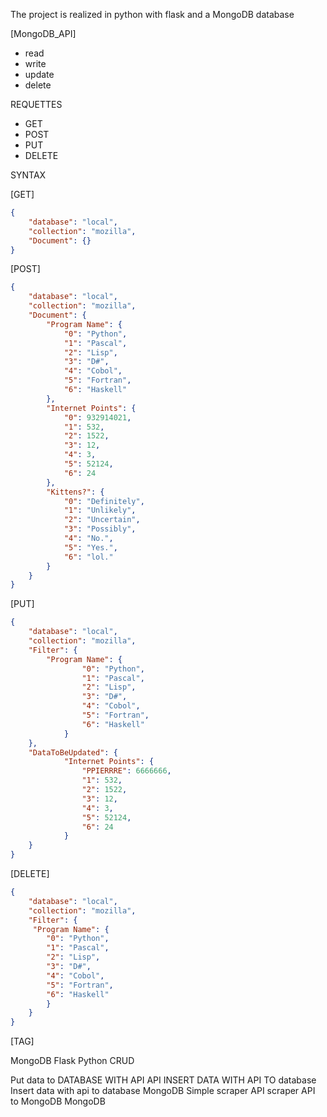 The project is realized in python with flask and a MongoDB database

[MongoDB_API]

- read
- write
- update
- delete


REQUETTES 

- GET 
- POST
- PUT
- DELETE


SYNTAX

[GET]

```json
{
    "database": "local",
    "collection": "mozilla",
    "Document": {}
}
```

[POST]

```json
{
    "database": "local",
    "collection": "mozilla",
    "Document": {
        "Program Name": {
            "0": "Python",
            "1": "Pascal",
            "2": "Lisp",
            "3": "D#",
            "4": "Cobol",
            "5": "Fortran",
            "6": "Haskell"
        },
        "Internet Points": {
            "0": 932914021,
            "1": 532,
            "2": 1522,
            "3": 12,
            "4": 3,
            "5": 52124,
            "6": 24
        },
        "Kittens?": {
            "0": "Definitely",
            "1": "Unlikely",
            "2": "Uncertain",
            "3": "Possibly",
            "4": "No.",
            "5": "Yes.",
            "6": "lol."
        }
    }
}
```

[PUT]

```json
{
    "database": "local",
    "collection": "mozilla",
    "Filter": {
        "Program Name": {
                "0": "Python",
                "1": "Pascal",
                "2": "Lisp",
                "3": "D#",
                "4": "Cobol",
                "5": "Fortran",
                "6": "Haskell"
            }
    },
    "DataToBeUpdated": {
            "Internet Points": {
                "PPIERRRE": 6666666,
                "1": 532,
                "2": 1522,
                "3": 12,
                "4": 3,
                "5": 52124,
                "6": 24
            }
    }
}
```

[DELETE]

```json
{
    "database": "local",
    "collection": "mozilla",
    "Filter": {
     "Program Name": {
        "0": "Python",
        "1": "Pascal",
        "2": "Lisp",
        "3": "D#",
        "4": "Cobol",
        "5": "Fortran",
        "6": "Haskell"
        }
    }
}
```

[TAG]

MongoDB
Flask
Python
CRUD

Put data to DATABASE WITH API
API 
INSERT DATA WITH API TO database
Insert data with api to database MongoDB
Simple scraper API 
scraper API to MongoDB
MongoDB